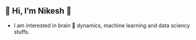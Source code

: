 ## 👋 Hi, I’m Nikesh 🦙 
- I am interested in brain 🧠 dynamics, machine learning and data sciency stuffs. 

<!---
LamaNIkesh/LamaNIkesh is a ✨ special ✨ repository because its `README.md` (this file) appears on your GitHub profile.
You can click the Preview link to take a look at your changes.
--->
